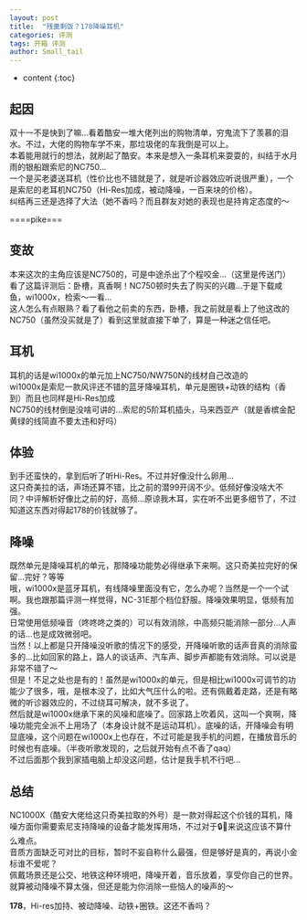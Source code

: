 ```yaml
---
layout: post
title:  "残羹剩饭？178降噪耳机"
categories: 评测
tags: 开箱 评测
author: Small_tail
---
```


* content
{:toc}


## 起因

双十一不是快到了嘛…看着酷安一堆大佬列出的购物清单，穷鬼流下了羡慕的泪水。不过，大佬的购物车学不来，那垃圾佬的车我倒是可以上。   
本着能用就行的想法，就刷起了酷安。本来是想入一条耳机来耍耍的，纠结于水月雨的银船跟索尼的NC750…   
一个是买老婆送耳机（性价比也不错就是了，就是听诊器效应听说很严重），一个是索尼的老耳机NC750（Hi-Res加成，被动降噪，一百来块的价格）。  
纠结再三还是选择了大法（她不香吗？而且群友对她的表现也是持肯定态度的～


====pike===


## 变故

本来这次的主角应该是NC750的，可是中途杀出了个程咬金…（这里是传送门）   
看了这篇评测后：卧槽，真香啊！NC750顿时失去了购买的兴趣…于是下载咸鱼，wi1000x，检索～一看…  
这人怎么有点眼熟？看了看他之前卖的东西，卧槽，我之前就是看上了他这改的NC750（虽然没买就是了）看到这里就直接下单了，算是一种迷之信任吧。  

## 耳机

耳机的话是wi1000x的单元加上NC750/NW750N的线材自己改造的  
wi1000x是索尼一款风评还不错的蓝牙降噪耳机，单元是圈铁+动铁的结构（香到）而且也同样是Hi-Res加成  
NC750的线材倒是没啥可讲的…索尼的5阶耳机插头，马来西亚产（就是香槟金配黄绿的线简直不要太违和好吗）  

## 体验  

到手还蛮快的，拿到后听了听Hi-Res。不过并好像没什么卵用…  
这只奇美拉的话，声场还算不错，比之前的潜99开阔不少。低频好像没啥大不同？中评解析好像比之前的好，高频…原谅我木耳，实在听不出更多细节了，不过知道这东西对得起178的价钱就够了。

## 降噪  

既然单元是降噪耳机的单元，那降噪功能势必得继承下来啊。这只奇美拉完好的保留…完好？等等  
哦，wi1000x是蓝牙耳机，有线降噪里面没有它，怎么办呢？当然是一个一个试啊。我也跟那篇评测一样觉得，NC-31E那个档位舒服。降噪效果明显，低频有加强。  
日常使用低频噪音（咚咚咚之类的）可以有效消除，中高频只能消除一部分…人声的话…也是成效微弱吧。  
当然！以上都是只开降噪没听歌的情况下的感受，开降噪听歌的话声音真的消除蛮多的…比如回家的路上，路人的谈话声、汽车声、脚步声都能有效消除。可以说是非常不错了～  
但是！不足之处也是有的！虽然是wi1000x的单元，但是相比wi1000x可调节的功能少了很多，哦，是根本没了，比如大气压什么的啦。还有佩戴着走路，还是有略微的听诊器效应的，不过绕耳可解决，就不多说了。  
然后就是wi1000x继承下来的风噪和底噪了。回家路上吹着风，这叫一个爽啊，降噪功能完全派不上用场了（本身设计就不是运动耳机）。底噪的话，开降噪会有明显底噪，这个问题在wi1000x上也存在，不过可能是我手机的问题，在播放音乐的时候也有底噪。（半夜听歌发现的，之后就开始有点不香了qaq）  
不过后面那个我到家插电脑上却没这问题，估计是我手机不行吧…

## 总结  

NC1000X（酷安大佬给这只奇美拉取的外号）是一款对得起这个价钱的耳机，降噪方面你需要索尼支持降噪的设备才能发挥用场，不过对于🔒🐶来说这应该不算什么难点。  
音质方面缺乏可对比的目标，暂时不妄自称什么最强，但是够好是真的，再说小金标谁不爱呢？  
佩戴场景还是公交、地铁这种环境吧，降噪开着，音乐放着，享受你自己的世界。就算被动降噪不算太强，但还是能为你消除一些恼人的噪声的～

**178**，Hi-res加持、被动降噪、动铁+圈铁。这还不香吗？
